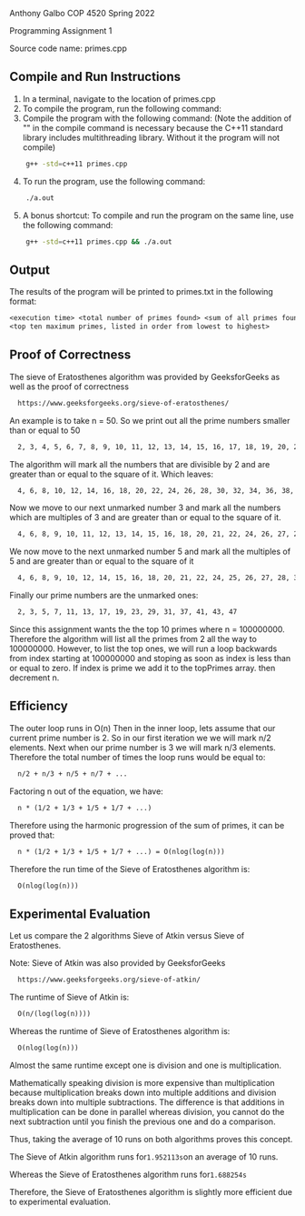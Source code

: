 Anthony Galbo
COP 4520 Spring 2022

Programming Assignment 1

Source code name: primes.cpp

## Compile and Run Instructions

1. In a terminal, navigate to the location of primes.cpp
2. To compile the program, run the following command:
3. Compile the program with the following command: (Note the addition of "" in the compile command is necessary because the C++11 standard library includes multithreading library. Without it the program will not compile)
```bash
    g++ -std=c++11 primes.cpp
```
4. To run the program, use the following command:
```bash
    ./a.out
```
5. A bonus shortcut: To compile and run the program on the same line, use the following command:
```bash
    g++ -std=c++11 primes.cpp && ./a.out
```

## Output

The results of the program will be printed to primes.txt in the following format:
```txt
<execution time> <total number of primes found> <sum of all primes found>
<top ten maximum primes, listed in order from lowest to highest>
```

## Proof of Correctness
The sieve of Eratosthenes algorithm was provided by GeeksforGeeks as well as the proof of correctness
```txt
  https://www.geeksforgeeks.org/sieve-of-eratosthenes/
```
An example is to take n = 50. So we print out all the prime numbers smaller than or equal to 50
```txt
  2, 3, 4, 5, 6, 7, 8, 9, 10, 11, 12, 13, 14, 15, 16, 17, 18, 19, 20, 21, 22, 23, 24, 25, 26, 27, 28, 29, 30, 31, 32, 33, 34, 35, 36, 37, 38, 39, 40, 41, 42, 43, 44, 45, 46, 47, 48, 49, 50
```
The algorithm will mark all the numbers that are divisible by 2 and are greater than or equal to the square of it. Which leaves:
```txt
  4, 6, 8, 10, 12, 14, 16, 18, 20, 22, 24, 26, 28, 30, 32, 34, 36, 38, 40, 42, 44, 46, 48, 50
```
Now we move to our next unmarked number 3 and mark all the numbers which are multiples of 3 and are greater than or equal to the square of it.
```txt
  4, 6, 8, 9, 10, 11, 12, 13, 14, 15, 16, 18, 20, 21, 22, 24, 26, 27, 28, 30, 32, 33, 34, 36, 38, 39, 40, 42, 44, 45, 46, 48, 50.
```
We now move to the next unmarked number 5 and mark all the multiples of 5 and are greater than or equal to the square of it
```txt
  4, 6, 8, 9, 10, 12, 14, 15, 16, 18, 20, 21, 22, 24, 25, 26, 27, 28, 30, 32, 33, 34, 35, 36, 38, 39, 40, 42, 44, 45, 46, 48, 49, 50.
```
Finally our prime numbers are the unmarked ones:
```txt
  2, 3, 5, 7, 11, 13, 17, 19, 23, 29, 31, 37, 41, 43, 47
```

Since this assignment wants the the top 10 primes where n = 100000000. Therefore the algorithm will list all the primes from 2 all the way to 100000000. However, to list the top ones, we will run a loop backwards from index starting at 100000000 and stoping as soon as index is less than or equal to zero. If index is prime we add it to the topPrimes array. then decrement n.

## Efficiency

The outer loop runs in O(n) Then in the inner loop, lets assume that our current prime number is 2. So in our first iteration we we will mark n/2 elements. Next when our prime number is 3 we will mark n/3 elements. Therefore the total number of times the loop runs would be equal to:
```txt
  n/2 + n/3 + n/5 + n/7 + ...
```

Factoring n out of the equation, we have:
```txt
  n * (1/2 + 1/3 + 1/5 + 1/7 + ...)
```

Therefore using the harmonic progression of the sum of primes, it can be proved that:
```txt
  n * (1/2 + 1/3 + 1/5 + 1/7 + ...) = O(nlog(log(n)))
```

Therefore the run time of the Sieve of Eratosthenes algorithm is:
```txt
  O(nlog(log(n)))
```

## Experimental Evaluation

Let us compare the 2 algorithms Sieve of Atkin versus Sieve of Eratosthenes.

Note: Sieve of Atkin was also provided by GeeksforGeeks
```txt
  https://www.geeksforgeeks.org/sieve-of-atkin/
```

The runtime of Sieve of Atkin is:
```txt
  O(n/(log(log(n))))
```

Whereas the runtime of Sieve of Eratosthenes algorithm is:
```txt
  O(nlog(log(n)))
```

Almost the same runtime except one is division and one is multiplication. 

Mathematically speaking division is more expensive than multiplication because multiplication breaks down into multiple additions and division breaks down into multiple subtractions. The difference is that additions in multiplication can be done in parallel whereas division, you cannot do the next subtraction until you finish the previous one and do a comparison.

Thus, taking the average of 10 runs on both algorithms proves this concept.

The Sieve of Atkin algorithm runs for``` 1.952113s ```on an average of 10 runs.

Whereas the Sieve of Eratosthenes algorithm runs for``` 1.688254s ```

Therefore, the Sieve of Eratosthenes algorithm is slightly more efficient due to experimental evaluation.
